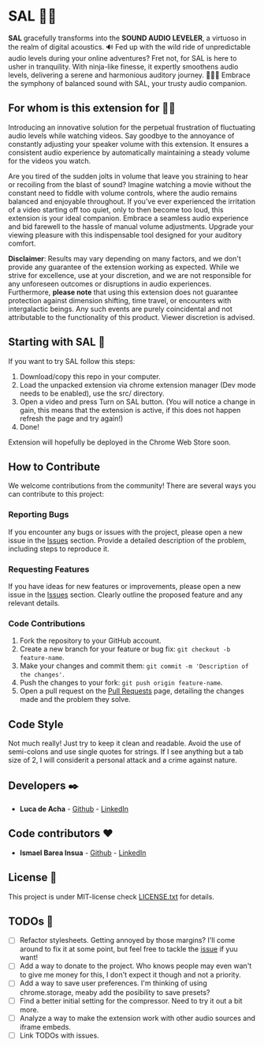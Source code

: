 # SAL 🐱‍👤

**SAL** gracefully transforms into the **SOUND AUDIO LEVELER**, a virtuoso in the realm of digital acoustics. 🔊 Fed up with the wild ride of unpredictable audio levels during your online adventures? Fret not, for SAL is here to usher in tranquility. With ninja-like finesse, it expertly smoothens audio levels, delivering a serene and harmonious auditory journey. 🐱‍👤🎵 Embrace the symphony of balanced sound with SAL, your trusty audio companion.

## For whom is this extension for 🐱‍🐉

Introducing an innovative solution for the perpetual frustration of fluctuating audio levels while watching videos. Say goodbye to the annoyance of constantly adjusting your speaker volume with this extension. It ensures a consistent audio experience by automatically maintaining a steady volume for the videos you watch.

Are you tired of the sudden jolts in volume that leave you straining to hear or recoiling from the blast of sound? Imagine watching a movie without the constant need to fiddle with volume controls, where the audio remains balanced and enjoyable throughout. If you've ever experienced the irritation of a video starting off too quiet, only to then become too loud, this extension is your ideal companion. Embrace a seamless audio experience and bid farewell to the hassle of manual volume adjustments. Upgrade your viewing pleasure with this indispensable tool designed for your auditory comfort.

**Disclaimer**: Results may vary depending on many factors, and we don't provide any guarantee of the extension working as expected. While we strive for excellence, use at your discretion, and we are not responsible for any unforeseen outcomes or disruptions in audio experiences.\
Furthermore, **please note** that using this extension does not guarantee protection against dimension shifting, time travel, or encounters with intergalactic beings. Any such events are purely coincidental and not attributable to the functionality of this product. Viewer discretion is advised.

## Starting with SAL 🚀

If you want to try SAL follow this steps:

1. Download/copy this repo in your computer.
2. Load the unpacked extension via chrome extension manager (Dev mode needs to be enabled), use the src/ directory.
3. Open a video and press Turn on SAL button. (You will notice a change in gain, this means that the extension is active, if this does not happen refresh the page and try again!)
4. Done!

Extension will hopefully be deployed in the Chrome Web Store soon.

## How to Contribute

We welcome contributions from the community! There are several ways you can contribute to this project:

### Reporting Bugs

If you encounter any bugs or issues with the project, please open a new issue in the [Issues](https://github.com/T-NAVe/SAL/issues) section. Provide a detailed description of the problem, including steps to reproduce it.

### Requesting Features

If you have ideas for new features or improvements, please open a new issue in the [Issues](https://github.com/T-NAVe/SAL/issues) section. Clearly outline the proposed feature and any relevant details.

### Code Contributions

1. Fork the repository to your GitHub account.
2. Create a new branch for your feature or bug fix: `git checkout -b feature-name`.
3. Make your changes and commit them: `git commit -m 'Description of the changes'`.
4. Push the changes to your fork: `git push origin feature-name`.
5. Open a pull request on the [Pull Requests](https://github.com/T-NAVe/SAL/pulls) page, detailing the changes made and the problem they solve.

## Code Style

Not much really! Just try to keep it clean and readable. Avoid the use of semi-colons and use single quotes for strings. If I see anything but a tab size of 2, I will considerit a personal attack and a crime against nature.

## Developers ✒️

- **Luca de Acha** - [Github](https://github.com/T-NAVe) - [LinkedIn](https://www.linkedin.com/in/luca-de-acha/)

## Code contributors ♥

- **Ismael Barea Insua** - [Github](https://github.com/quantosh) - [LinkedIn](https://www.linkedin.com/in/ismaelbareainsua/)

## License 📄

This project is under MIT-license check [LICENSE.txt](./LICENSE.txt) for details.

## TODOs 📝

- [ ] Refactor stylesheets. Getting annoyed by those margins? I'll come around to fix it at some point, but feel free to tackle the [issue](https://github.com/T-NAVe/SAL/issues/3) if yuu want!
- [ ] Add a way to donate to the project. Who knows people may even wan't to give me money for this, I don't expect it though and not a priority.
- [ ] Add a way to save user preferences. I'm thinking of using chrome.storage, meaby add the posibility to save presets?
- [ ] Find a better initial setting for the compressor. Need to try it out a bit more.
- [ ] Analyze a way to make the extension work with other audio sources and iframe embeds.
- [ ] Link TODOs with issues.
